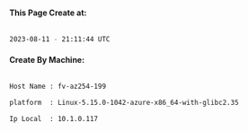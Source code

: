 
   
#### This Page Create at:

```bash

2023-08-11 - 21:11:44 UTC

```

#### Create By Machine:

```bash

Host Name : fv-az254-199

platform  : Linux-5.15.0-1042-azure-x86_64-with-glibc2.35

Ip Local  : 10.1.0.117

```

